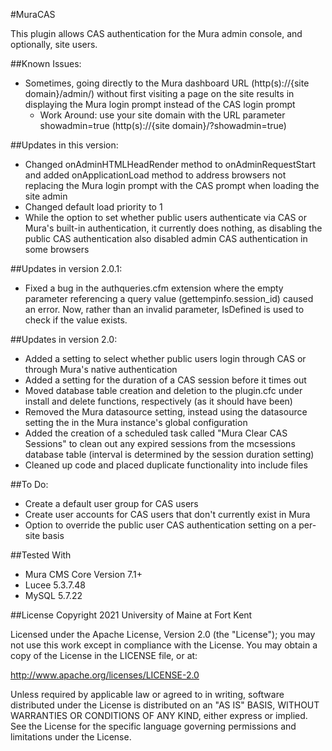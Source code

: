 #MuraCAS

This plugin allows CAS authentication for the Mura admin console, and optionally, site users.


##Known Issues:
* Sometimes, going directly to the Mura dashboard URL (http(s)://{site domain}/admin/) without first visiting a page on the site results in displaying the Mura login prompt instead of the CAS login prompt
	* Work Around: use your site domain with the URL parameter showadmin=true (http(s)://{site domain}/?showadmin=true)


##Updates in this version:
* Changed onAdminHTMLHeadRender method to onAdminRequestStart and added onApplicationLoad method to address browsers not replacing the Mura login prompt with the CAS prompt when loading the site admin
* Changed default load priority to 1
* While the option to set whether public users authenticate via CAS or Mura's built-in authentication, it currently does nothing, as disabling the public CAS authentication also disabled admin CAS authentication in some browsers


##Updates in version 2.0.1:
* Fixed a bug in the authqueries.cfm extension where the empty parameter referencing a query value (gettempinfo.session_id) caused an error. Now, rather than an invalid parameter, IsDefined is used to check if the value exists.


##Updates in version 2.0:
* Added a setting to select whether public users login through CAS or through Mura's native authentication
* Added a setting for the duration of a CAS session before it times out
* Moved database table creation and deletion to the plugin.cfc under install and delete functions, respectively (as it should have been)
* Removed the Mura datasource setting, instead using the datasource setting the in the Mura instance's global configuration
* Added the creation of a scheduled task called "Mura Clear CAS Sessions" to clean out any expired sessions from the mcsessions database table (interval is determined by the session duration setting)
* Cleaned up code and placed duplicate functionality into include files


##To Do:
* Create a default user group for CAS users
* Create user accounts for CAS users that don't currently exist in Mura
* Option to override the public user CAS authentication setting on a per-site basis


##Tested With
* Mura CMS Core Version 7.1+
* Lucee 5.3.7.48
* MySQL 5.7.22


##License
Copyright 2021 University of Maine at Fort Kent

Licensed under the Apache License, Version 2.0 (the "License"); you may not use this work except in compliance with the License. You may obtain a copy of the License in the LICENSE file, or at:

http://www.apache.org/licenses/LICENSE-2.0

Unless required by applicable law or agreed to in writing, software distributed under the License is distributed on an "AS IS" BASIS, WITHOUT WARRANTIES OR CONDITIONS OF ANY KIND, either express or implied. See the License for the specific language governing permissions and limitations under the License.